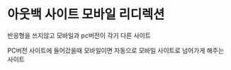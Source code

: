# 아웃백 사이트 모바일 리디렉션
반응형을 쓰지않고 모바일과 pc버전이 각기 다른 사이트

PC버전 사이트에 들어갔을때 모바일이면 자동으로 모바일 사이트로 넘어가게 해주는 사이트
